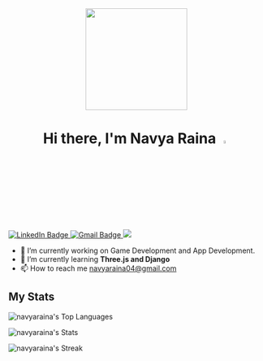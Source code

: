 <div id="header" align= "center">
  <img src="https://media.giphy.com/media/v1.Y2lkPTc5MGI3NjExMWpibG45OWp1azYwZ241NGNseW9peHNybHEycm9tbXZhbjh2ZnBkOSZlcD12MV9pbnRlcm5hbF9naWZfYnlfaWQmY3Q9Zw/JqmupuTVZYaQX5s094/giphy.gif" width="200"/>
</div>

<h1 id="information" align="center"> Hi there, I'm Navya Raina
    <img src="https://media.giphy.com/media/hvRJCLFzcasrR4ia7z/giphy.gif" width="4%"/>
</h1>

<div id="badges">
  <a href="https://www.linkedin.com/in/navya-raina/">
    <img src="https://img.shields.io/badge/LinkedIn-blue?style=for-the-badge&logo=linkedin&logoColor=white" alt="LinkedIn Badge"/>
  </a>
  <a href="mailto:navyaraina04@gmail.com">
    <img src="https://img.shields.io/badge/Gmail-D14836?style=for-the-badge&logo=gmail&logoColor=white" alt="Gmail Badge"/>
  </a>
  <a href="https://github.com/navyaraina">
    <img src="https://img.shields.io/badge/GitHub-100000?style=for-the-badge&logo=github&logoColor=white" />
  </a>

- 🔭 I’m currently working on Game Development and App Development.
- 🌱 I’m currently learning **Three.js and Django**
- 📫 How to reach me navyaraina04@gmail.com

## My Stats
![navyaraina's Top Languages](https://github-readme-stats.vercel.app/api/top-langs/?username=navyaraina&theme=vue-dark&show_icons=true&hide_border=true&layout=compact)

![navyaraina's Stats](https://github-readme-stats.vercel.app/api?username=navyaraina&theme=vue-dark&show_icons=true&hide_border=true&count_private=true)

![navyaraina's Streak](https://github-readme-streak-stats.herokuapp.com/?user=navyaraina&theme=vue-dark&hide_border=true)